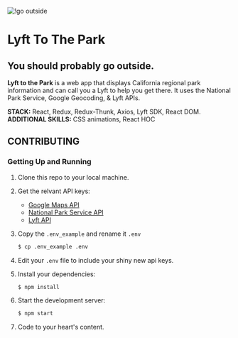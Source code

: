 ![!go outside](https://content.huckberry.com/assets/national-parks/national-parks-hero-fe8ac9f4230ffd16fde39c4561a59393c27d1aa55d85792f4af57f0fc84277ca.jpg)
# Lyft To The Park
## You should probably go outside.
**Lyft to the Park** is a web app that displays California regional park information and can call you a Lyft to help you get there. It uses the National Park Service, Google Geocoding, & Lyft APIs.

**STACK:** React, Redux, Redux-Thunk, Axios, Lyft SDK, React DOM.  
**ADDITIONAL SKILLS:** CSS animations, React HOC

## CONTRIBUTING
### Getting Up and Running

1. Clone this repo to your local machine.

1. Get the relvant API keys:
    - [Google Maps API](https://developers.google.com/maps/documentation/geocoding/get-api-key)
    - [National Park Service API](https://www.nps.gov/subjects/digital/nps-data-api.htm)
    - [Lyft API](https://www.lyft.com/developers)

1. Copy the `.env_example` and rename it `.env`
    ```bash
    $ cp .env_example .env
    ```

1. Edit your `.env` file to include your shiny new api keys.

1. Install your dependencies:
    ```bash
    $ npm install
    ```

1. Start the development server:
    ```bash
    $ npm start
    ```

1. Code to your heart's content.

